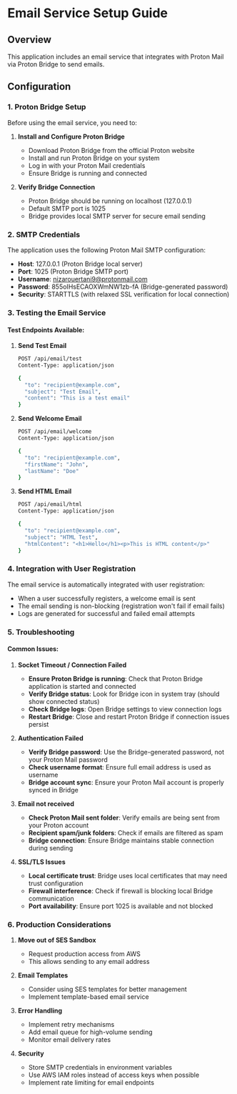 # Email Service Setup Guide

## Overview
This application includes an email service that integrates with Proton Mail via Proton Bridge to send emails.

## Configuration

### 1. Proton Bridge Setup
Before using the email service, you need to:

1. **Install and Configure Proton Bridge**
   - Download Proton Bridge from the official Proton website
   - Install and run Proton Bridge on your system
   - Log in with your Proton Mail credentials
   - Ensure Bridge is running and connected

2. **Verify Bridge Connection**
   - Proton Bridge should be running on localhost (127.0.0.1)
   - Default SMTP port is 1025
   - Bridge provides local SMTP server for secure email sending

### 2. SMTP Credentials
The application uses the following Proton Mail SMTP configuration:
- **Host**: 127.0.0.1 (Proton Bridge local server)
- **Port**: 1025 (Proton Bridge SMTP port)
- **Username**: nizarouertani9@protonmail.com
- **Password**: 855oIHsECAOXWmNW1zb-fA (Bridge-generated password)
- **Security**: STARTTLS (with relaxed SSL verification for local connection)

### 3. Testing the Email Service

#### Test Endpoints Available:

1. **Send Test Email**
   ```bash
   POST /api/email/test
   Content-Type: application/json
   
   {
     "to": "recipient@example.com",
     "subject": "Test Email",
     "content": "This is a test email"
   }
   ```

2. **Send Welcome Email**
   ```bash
   POST /api/email/welcome
   Content-Type: application/json
   
   {
     "to": "recipient@example.com",
     "firstName": "John",
     "lastName": "Doe"
   }
   ```

3. **Send HTML Email**
   ```bash
   POST /api/email/html
   Content-Type: application/json
   
   {
     "to": "recipient@example.com",
     "subject": "HTML Test",
     "htmlContent": "<h1>Hello</h1><p>This is HTML content</p>"
   }
   ```

### 4. Integration with User Registration

The email service is automatically integrated with user registration:
- When a user successfully registers, a welcome email is sent
- The email sending is non-blocking (registration won't fail if email fails)
- Logs are generated for successful and failed email attempts

### 5. Troubleshooting

#### Common Issues:

1. **Socket Timeout / Connection Failed**
   - **Ensure Proton Bridge is running**: Check that Proton Bridge application is started and connected
   - **Verify Bridge status**: Look for Bridge icon in system tray (should show connected status)
   - **Check Bridge logs**: Open Bridge settings to view connection logs
   - **Restart Bridge**: Close and restart Proton Bridge if connection issues persist

2. **Authentication Failed**
   - **Verify Bridge password**: Use the Bridge-generated password, not your Proton Mail password
   - **Check username format**: Ensure full email address is used as username
   - **Bridge account sync**: Ensure your Proton Mail account is properly synced in Bridge

3. **Email not received**
   - **Check Proton Mail sent folder**: Verify emails are being sent from your Proton account
   - **Recipient spam/junk folders**: Check if emails are filtered as spam
   - **Bridge connection**: Ensure Bridge maintains stable connection during sending

4. **SSL/TLS Issues**
   - **Local certificate trust**: Bridge uses local certificates that may need trust configuration
   - **Firewall interference**: Check if firewall is blocking local Bridge communication
   - **Port availability**: Ensure port 1025 is available and not blocked

### 6. Production Considerations

1. **Move out of SES Sandbox**
   - Request production access from AWS
   - This allows sending to any email address

2. **Email Templates**
   - Consider using SES templates for better management
   - Implement template-based email service

3. **Error Handling**
   - Implement retry mechanisms
   - Add email queue for high-volume sending
   - Monitor email delivery rates

4. **Security**
   - Store SMTP credentials in environment variables
   - Use AWS IAM roles instead of access keys when possible
   - Implement rate limiting for email endpoints